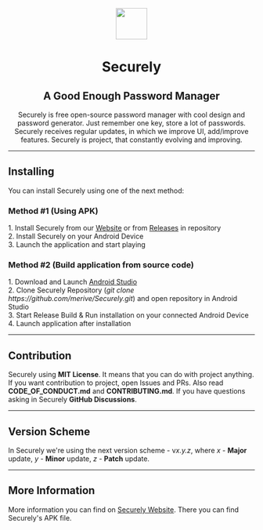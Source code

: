 <div align="center">
    <img src="https://github.com/merive/Securely/blob/main/assets/Securely.svg" width="64">
    <h1 align="center">Securely</h1>
    <h2 align="center">A Good Enough Password Manager</h2>
    <p>
        Securely is free open-source password manager with cool design and password generator. 
        Just remember one key, store a lot of passwords.
        Securely receives regular updates, in which we improve UI, add/improve features.
        Securely is project, that constantly evolving and improving.
    </p>
</div>

<hr/>

<div>
    <h2>Installing</h2>
    <p>
        You can install Securely using one of the next method:
    </p>
    <h3>Method #1 (Using APK)</h3>
    <p>
        1. Install Securely from our <a href="https://merive.herokuapp.com/Securely">Website</a> or from <a href="https://github.com/merive/Securely/releases">Releases</a> in repository<br>
        2. Install Securely on your Android Device<br>
        3. Launch the application and start playing
    </p>
    <h3>Method #2 (Build application from source code)</h3>
    <p>
        1. Download and Launch <a href="https://developer.android.com/studio">Android Studio</a><br>
        2. Clone Securely Repository (<i>git clone https://github.com/merive/Securely.git</i>) and open repository in Android Studio<br>
        3. Start Release Build & Run installation on your connected Android Device<br>
        4. Launch application after installation
    </p>
</div>

<hr/>

<div>
    <h2>Contribution</h2>
    <p>
        Securely using <b>MIT License</b>.
        It means that you can do with project anything.
        If you want contribution to project, open Issues and PRs.
        Also read <b>CODE_OF_CONDUCT.md</b> and <b>CONTRIBUTING.md</b>.
        If you have questions asking in Securely <b>GitHub Discussions</b>.
    </p>
</div>

<hr/>

<div>
    <h2>Version Scheme</h2>
    <p>
        In Securely we're using the next version scheme - v<i>x.y.z</i>,
            where <i>x</i> - <b>Major</b> update, <i>y</i> - <b>Minor</b> update, <i>z</i> - <b>Patch</b> update.
    </p>
</div>

<hr/>

<div>
    <h2>More Information</h2>
    <p>
        More information you can find on <a href="https://merive.herokuapp.com/Securely">Securely Website</a>. 
        There you can find Securely's APK file.
    </p>
</div>
